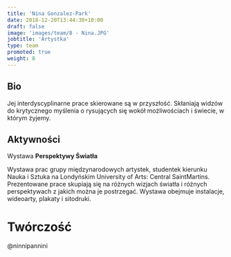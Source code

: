 ```yaml
---
title: 'Nina Gonzalez-Park'
date: 2018-12-20T13:44:30+10:00
draft: false
image: 'images/team/8 - Nina.JPG'
jobtitle: 'Artystka'
type: team
promoted: true
weight: 8
---
```


## Bio

Jej interdyscyplinarne prace skierowane są w przyszłość. Skłaniają widzów do krytycznego myślenia o rysujących się wokół możliwościach i świecie, w którym żyjemy.



## Aktywności

Wystawa **Perspektywy Światła**

Wystawa prac grupy międzynarodowych artystek, studentek kierunku Nauka i Sztuka na Londyńskim University of Arts: Central SaintMartins. Prezentowane prace skupiają się na różnych wizjach światła i różnych perspektywach z jakich można je postrzegać. Wystawa obejmuje instalacje, wideoarty, plakaty i sitodruki.

# Twórczość
@ninnipannini
